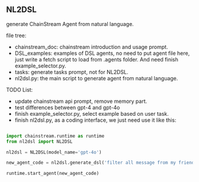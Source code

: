 ## NL2DSL

generate ChainStream Agent from natural language.

file tree:
* chainstream_doc: chainstream introduction and usage prompt.
* DSL_examples: examples of DSL agents, no need to put agent file here, just write a fetch script to load from .agents folder. And need finish example_selector.py.
* tasks: generate tasks prompt, not for NL2DSL.
* nl2dsl.py: the main script to generate agent from natural language.

TODO List:
* update chainstream api prompt, remove memory part.
* test differences between gpt-4 and gpt-4o
* finish example_selector.py, select example based on user task.
* finish nl2dsl.py, as a coding interface, we just need use it like this:
``` python

import chainstream.runtime as runtime
from nl2dsl import NL2DSL

nl2dsl = NL2DSL(model_name='gpt-4o')

new_agent_code = nl2dsl.generate_dsl('filter all message from my friend')

runtime.start_agent(new_agent_code)

```